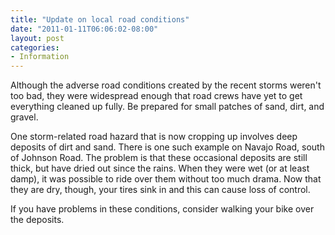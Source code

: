 ```yaml
---
title: "Update on local road conditions"
date: "2011-01-11T06:06:02-08:00"
layout: post
categories:
- Information
---
```


Although the adverse road conditions created by the recent storms weren't too bad, they were widespread enough that road crews have yet to get everything cleaned up fully. Be prepared for small patches of sand, dirt, and gravel.

One storm-related road hazard that is now cropping up involves deep deposits of dirt and sand. There is one such example on Navajo Road, south of Johnson Road. The problem is that these occasional deposits are still thick, but have dried out since the rains. When they were wet (or at least damp), it was possible to ride over them without too much drama. Now that they are dry, though, your tires sink in and this can cause loss of control.

If you have problems in these conditions, consider walking your bike over the deposits.